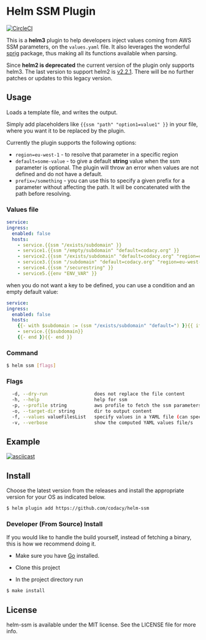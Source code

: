 # Helm SSM Plugin

[![CircleCI](https://circleci.com/gh/Altitude-sports/helm-ssm.svg?style=svg)](https://circleci.com/gh/Altitude-sports/helm-ssm)

This is a **helm3** plugin to help developers inject values coming from AWS SSM
parameters, on the `values.yaml` file. It also leverages the wonderful [sprig](http://masterminds.github.io/sprig/)
package, thus making all its functions available when parsing.

Since **helm2 is deprecated** the current version of the plugin only supports helm3. The last version
to support helm2 is [v2.2.1](https://github.com/codacy/helm-ssm/releases/tag/2.2.1). There will be
no further patches or updates to this legacy version.

## Usage

Loads a template file,  and writes the output.

Simply add placeholders like `{{ssm "path" "option1=value1" }}` in your
file, where you want it to be replaced by the plugin.

Currently the plugin supports the following options:

- `region=eu-west-1` - to resolve that parameter in a specific region
- `default=some-value` - to give a default **string** value when the ssm parameter is optional. The plugin will throw an error when values are not defined and do not have a default.
- `prefix=/something` - you can use this to specify a given prefix for a parameter without affecting the path. It will be concatenated with the path before resolving.

### Values file

```yaml
service:
ingress:
  enabled: false
  hosts:
    - service.{{ssm "/exists/subdomain" }}
    - service1.{{ssm "/empty/subdomain" "default=codacy.org" }}
    - service2.{{ssm "/exists/subdomain" "default=codacy.org" "region=eu-west-1" }}
    - service3.{{ssm "/subdomain" "default=codacy.org" "region=eu-west-1" "prefix=/empty" }}
    - service4.{{ssm "/securestring" }}
    - service5.{{env "ENV_VAR" }}

```

when you do not want a key to be defined, you can use a condition and an empty default value:

```yaml
service:
ingress:
  enabled: false
  hosts:
    {{- with $subdomain := (ssm "/exists/subdomain" "default=") }}{{ if $subdomain }}
    - service.{{$subdomain}}
    {{- end }}{{- end }}

```

### Command

```sh
$ helm ssm [flags]
```

### Flags

```sh
  -d, --dry-run                 does not replace the file content
  -h, --help                    help for ssm
  -p, --profile string          aws profile to fetch the ssm parameters
  -o, --target-dir string       dir to output content
  -f, --values valueFilesList   specify values in a YAML file (can specify multiple) (default [])
  -v, --verbose                 show the computed YAML values file/s
```

## Example

[![asciicast](https://asciinema.org/a/c2zut95zzbiKyk5gJov67bxsP.svg)](https://asciinema.org/a/c2zut95zzbiKyk5gJov67bxsP?t=1)

## Install

Choose the latest version from the releases and install the
appropriate version for your OS as indicated below.

```sh
$ helm plugin add https://github.com/codacy/helm-ssm
```

### Developer (From Source) Install

If you would like to handle the build yourself, instead of fetching a binary,
this is how we recommend doing it.

- Make sure you have [Go](http://golang.org) installed.

- Clone this project

- In the project directory run
```sh
$ make install
```
## License

helm-ssm is available under the MIT license. See the LICENSE file for more info.
